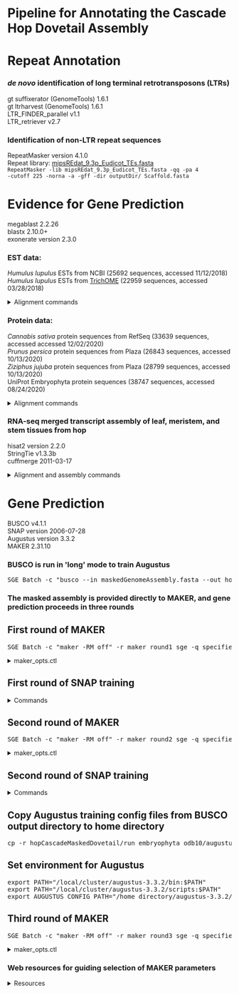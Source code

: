 # Pipeline for Annotating the Cascade Hop Dovetail Assembly

# Repeat Annotation
### *de novo* identification of long terminal retrotransposons (LTRs)
gt suffixerator (GenomeTools) 1.6.1  
gt ltrharvest (GenomeTools) 1.6.1  
LTR_FINDER_parallel v1.1  
LTR_retriever v2.7  

### Identification of non-LTR repeat sequences
RepeatMasker version 4.1.0  
Repeat library: [mipsREdat_9.3p_Eudicot_TEs.fasta](https://www.mmnt.net/db/0/0/ftp.mips.embnet.org/plants/REdat)  
<code>RepeatMasker -lib mipsREdat_9.3p_Eudicot_TEs.fasta -qq -pa 4 -cutoff 225 -norna -a -gff -dir outputDir/ Scaffold.fasta</code>  

# Evidence for Gene Prediction
megablast 2.2.26  
blastx 2.10.0+  
exonerate version 2.3.0  

### EST data:  
*Humulus lupulus* ESTs from NCBI (25692 sequences, accessed 11/12/2018)  
*Humulus lupulus* ESTs from [TrichOME](http://www.planttrichome.org/trichomedb/) (22959 sequences, accessed 03/28/2018)  

<details>
<summary>Alignment commands</summary>

### megablast  
<pre>SGE_Batch -c "megablast -i ScaffoldID.fasta -d estDB.fasta -o ScaffoldID_vs_estDB.txt -e 1e-3 -F F -m 8 -W 28" -r ScaffoldID_vs_estDB_sge -q specified_queue</pre>  
### create fasta file containing ESTs to align to scaffold with exonerate  
<pre>
# example for TrichOME EST database below  
ls -1 Scaffold*_vs_estDB.txt > megablastFileList.txt  
SGE_Batch -c "python scripts/prepFasta4Exonerate_TrichomeESTs.py estDB.fasta megablastFileList.txt" -r createFasta_sge -q specified_queue  
# example output file from above script is ScaffoldID_vs_estDB.fasta</pre>  
### exonerate est2genome  
<pre>SGE_Batch -c "/home_directory/exonerate-gff3/src/program/exonerate --model est2genome -q ScaffoldID_vs_estDB.fasta -t ScaffoldID.fasta --showvulgar no --showalignment no --showtargetgff yes --showcigar no -Q dna -T dna --forcegtag true --percent 70 --gff3 yes > ScaffoldID_vs_estDB.exonerate" -r ScaffoldID_vs_estDB_sge -q specified_queue</pre>  
</details>


### Protein data:  
*Cannabis sativa* protein sequences from RefSeq (33639 sequences, accessed accessed 12/02/2020)  
*Prunus persica* protein sequences from Plaza (26843 sequences, accessed 10/13/2020)  
*Ziziphus jujuba* protein sequences from Plaza (28799 sequences, accessed 10/13/2020)  
UniProt Embryophyta protein sequences (38747 sequences, accessed 08/24/2020)  

<details>
<summary>Alignment commands</summary>

### blastx
<pre>SGE_Batch -c "blastx -query ScaffoldID.fasta -db proteinDB.fasta -out ScaffoldID_vs_proteinDB.txt -evalue 1e-3 -outfmt 6 -max_hsps 1" -r ScaffoldID_vs_proteinDB_sge -q specified_queue</pre>  
### create fasta file containing protein sequences to align to scaffold with exonerate  
<pre>
# example for *Cannabis sativa* protein database from RefSeq below
ls -1 Scaffold*_vs_proteinDB.txt > blastxFileList.txt  
SGE_Batch -c "python scripts/prepFasta4Exonerate_refSeqCSativa.py proteinDB.fasta blastxFileList.txt" -r createFasta_sge -q specified_queue  
# example output file from above script is ScaffoldID_vs_proteinDB.fasta</pre>  
### exonerate protein2genome  
<pre>SGE_Batch -c "/home_directory/exonerate-gff3/src/program/exonerate --model protein2genome -q ScaffoldID_vs_proteinDB.fasta -t ScaffoldID.fasta --showvulgar no --showalignment no --showtargetgff yes --showcigar no -Q protein -T dna --forcegtag true --maxintron 100000 --gff3 yes > ScaffoldID_vs_proteinDB.exonerate" -r ScaffoldID_vs_proteinDB_sge -q specified_queue</pre>  
</details>


### RNA-seq merged transcript assembly of leaf, meristem, and stem tissues from hop  
hisat2 version 2.2.0  
StringTie v1.3.3b  
cuffmerge 2011-03-17  

<details>
<summary>Alignment and assembly commands</summary>

### build genome index  
<pre>SGE_Batch -c "hisat2-build maskedGenomeAssembly.fasta maskedGenomeAssembly" -r build_sge -q specified_queue</pre>  

### align tissue-specific RNA-seq to masked assembly (leaf shown here)  
<pre>SGE_Batch -c "hisat2 --rna-strandness FR --no-discordant --no-mixed --dta -x ../HISAT2_INDEXES/maskedGenomeAssembly -1 leaf_sample1_pair1.fastq,leaf_sample2_pair1.fastq -2 leaf_sample1_pair2.fastq,leaf_sample2_pair2.fastq -S leaf_vs_maskedGenomeAssembly.sam" -r hisat2_leaf_sge -q specified_queue</pre>  

### sam to bam  
<pre>SGE_Batch -c "samtools view leaf_vs_maskedGenomeAssembly.sam -bS -o leaf_vs_maskedGenomeAssembly.bam" -r sam2bam_sge -q specified_queue</pre>  

### sort bam by coordinate  
<pre>SGE_Batch -c "samtools sort leaf_vs_maskedGenomeAssembly.bam -o leaf_vs_maskedGenomeAssembly.coord_sorted.bam" -r sortBam_sge -q specified_queue</pre>  

### assemble transcripts 
<pre>SGE_Batch -c "stringtie leaf_vs_maskedGenomeAssembly.coord_sorted.bam -j 2 -o leaf_vs_maskedGenomeAssembly.coord_sorted.gtf --fr -A leaf_vs_maskedGenomeAssembly.coord_sorted.tab" -r stringtie_sge -q specified_queue</pre>  

### merge tissue-specific assemblies
<pre># maskedGenomeAssembly.txt contains paths to gtf files for each tissue-specific assembly  
leaf_vs_maskedGenomeAssembly.coord_sorted.gtf  
meristem_vs_maskedGenomeAssembly.coord_sorted.gtf  
stem_vs_maskedGenomeAssembly.coord_sorted.gtf</pre>  
<pre>SGE_Batch -c "cuffmerge -o maskedGenomeAssembly maskedGenomeAssembly.txt" -r cuffmerge_sge -q specified_queue</pre>

</details>

# Gene Prediction  
BUSCO v4.1.1  
SNAP version 2006-07-28  
Augustus version 3.3.2  
MAKER 2.31.10  

### BUSCO is run in 'long' mode to train Augustus  
<pre>SGE_Batch -c "busco --in maskedGenomeAssembly.fasta --out hopCascadeMaskedDovetail --mode genome --config /path/busco_v4_config.ini --long" -r busco_v3_sge -q specified_queue -P 16</pre>  

### The masked assembly is provided directly to MAKER, and gene prediction proceeds in three rounds  
## First round of MAKER  
<pre>SGE_Batch -c "maker -RM_off" -r maker_round1_sge -q specified_queue</pre>  
<details>
<summary>maker_opts.ctl</summary>

<pre>
#-----Genome (these are always required)
genome=maskedGenomeAssembly.fasta #genome sequence (fasta file or fasta embeded in GFF3 file)
organism_type=eukaryotic #eukaryotic or prokaryotic. Default is eukaryotic

#-----Re-annotation Using MAKER Derived GFF3
maker_gff= #MAKER derived GFF3 file
est_pass=0 #use ESTs in maker_gff: 1 = yes, 0 = no
altest_pass=0 #use alternate organism ESTs in maker_gff: 1 = yes, 0 = no
protein_pass=0 #use protein alignments in maker_gff: 1 = yes, 0 = no
rm_pass=0 #use repeats in maker_gff: 1 = yes, 0 = no
model_pass=0 #use gene models in maker_gff: 1 = yes, 0 = no
pred_pass=0 #use ab-initio predictions in maker_gff: 1 = yes, 0 = no
other_pass=0 #passthrough anyything else in maker_gff: 1 = yes, 0 = no

#-----EST Evidence (for best results provide a file for at least one)
est= #set of ESTs or assembled mRNA-seq in fasta format
altest= #EST/cDNA sequence file in fasta format from an alternate organism
est_gff=allScaffolds_vs_ncbiESTs.modified.exonerate,allScaffolds_vs_trichomeESTs.modified.exonerate,hopCascadeDovetailMaskedStringtieTranscriptsHenning.gff3,hopCascadeDovetailMaskedStringtieTranscriptsMatthews.gff3 # aligned ESTs or mRNA-seq from an external GFF3 file
altest_gff= #aligned ESTs from a closly relate species in GFF3 format

#-----Protein Homology Evidence (for best results provide a file for at least one)
protein= #protein sequence file in fasta format (i.e. from mutiple oransisms)
protein_gff=allScaffolds_vs_prunusPersica.modified.exonerate,allScaffolds_vs_uniprotEmbryophyta.modified.exonerate,allScaffolds_vs_ziziphusJujuba.modified.exonerate,allScaffolds_vs_refSeqCSativaProtein.modified.exonerate #aligned protein homology evidence from an external GFF3 file

#-----Repeat Masking (leave values blank to skip repeat masking)
model_org= #select a model organism for RepBase masking in RepeatMasker
rmlib= #provide an organism specific repeat library in fasta format for RepeatMasker
repeat_protein= #provide a fasta file of transposable element proteins for RepeatRunner
rm_gff= #pre-identified repeat elements from an external GFF3 file
prok_rm=0 #forces MAKER to repeatmask prokaryotes (no reason to change this), 1 = yes, 0 = no
softmask=1 #use soft-masking rather than hard-masking in BLAST (i.e. seg and dust filtering)

#-----Gene Prediction
snaphmm= #SNAP HMM file
gmhmm= #GeneMark HMM file
augustus_species= #Augustus gene prediction species model
fgenesh_par_file= #FGENESH parameter file
pred_gff= #ab-initio predictions from an external GFF3 file
model_gff= #annotated gene models from an external GFF3 file (annotation pass-through)
est2genome=1 #infer gene predictions directly from ESTs, 1 = yes, 0 = no
protein2genome=1 #infer predictions from protein homology, 1 = yes, 0 = no
trna=0 #find tRNAs with tRNAscan, 1 = yes, 0 = no
snoscan_rrna= #rRNA file to have Snoscan find snoRNAs
unmask=0 #also run ab-initio prediction programs on unmasked sequence, 1 = yes, 0 = no

#-----Other Annotation Feature Types (features MAKER doesn't recognize)
other_gff= #extra features to pass-through to final MAKER generated GFF3 file

#-----External Application Behavior Options
alt_peptide=C #amino acid used to replace non-standard amino acids in BLAST databases
cpus=1 #max number of cpus to use in BLAST and RepeatMasker (not for MPI, leave 1 when using MPI)

#-----MAKER Behavior Options
max_dna_len=100000 #length for dividing up contigs into chunks (increases/decreases memory usage)
min_contig=10000 #skip genome contigs below this length (under 10kb are often useless)

pred_flank=200 #flank for extending evidence clusters sent to gene predictors
pred_stats=0 #report AED and QI statistics for all predictions as well as models
AED_threshold=1 #Maximum Annotation Edit Distance allowed (bound by 0 and 1)
min_protein=0
alt_splice=0 #Take extra steps to try and find alternative splicing, 1 = yes, 0 = no
always_complete=1 #extra steps to force start and stop codons, 1 = yes, 0 = no
map_forward=0 #map names and attributes forward from old GFF3 genes, 1 = yes, 0 = no
keep_preds=0 #Concordance threshold to add unsupported gene prediction (bound by 0 and 1)

split_hit=10000 #length for the splitting of hits (expected max intron size for evidence alignments)
single_exon=0 #consider single exon EST evidence when generating annotations, 1 = yes, 0 = no
single_length=250 #min length required for single exon ESTs if 'single_exon is enabled'
correct_est_fusion=0
# correct_est_fusion=1 #limits use of ESTs in annotation to avoid fusion genes

tries=2 #number of times to try a contig if there is a failure for some reason
clean_try=0 #remove all data from previous run before retrying, 1 = yes, 0 = no
clean_up=0 #removes theVoid directory with individual analysis files, 1 = yes, 0 = no
TMP= #specify a directory other than the system default temporary directory for temporary files
</pre>
</details>

## First round of SNAP training
<details>
<summary>Commands</summary>

### create ZFF file  
<pre>SGE_Batch -c "maker2zff -d maskedGenomeAssembly.maker.output/maskedGenomeAssembly_master_datastore_index.log" -r maker2zff_sge -q specified_queue</pre>  

### fathom validate
<pre>SGE_Batch -c "fathom genome.ann genome.dna -validate > snap_validate_output.txt" -r fathomeValidate_sge -q specified_queue</pre>  

### grep for errors  
<pre>cat snap_validate_output.txt | grep "error" > fathomValidateErrors.txt</pre>  

### fathom categorize  
"break up the sequences into fragments with one gene per sequence"  
<https://vcru.wisc.edu/simonlab/bioinformatics/programs/snap/00README.txt>  
Why 1000? Seems to be standard practice; represents 1000 bp flanking gene  
<https://www.biostars.org/p/217144/>  
<https://reslp.github.io/blog/My-MAKER-Pipeline/>  
<pre>SGE_Batch -c "fathom genome.ann genome.dna -categorize 1000" -r fathomCategorize_sge -q specified_queue</pre>  

### fathom export
<pre>SGE_Batch -c "fathom uni.ann uni.dna -export 1000 -plus" -r fathomExport_sge -q specified_queue</pre>  

### forge  
<pre>SGE_Batch -c "forge export.ann export.dna" -r forge_sge -q specified_queue</pre>  

### create hmm file for MAKER  
<pre>/local/cluster/snap/hmm-assembler.pl maskedGenomeAssembly.fasta . > round1.hmm</pre>  
</details>


## Second round of MAKER  
<pre>SGE_Batch -c "maker -RM_off" -r maker_round2_sge -q specified_queue</pre>  
<details>
<summary>maker_opts.ctl</summary>

<pre>
#-----Genome (these are always required)
genome=maskedGenomeAssembly.fasta #genome sequence (fasta file or fasta embeded in GFF3 file)
organism_type=eukaryotic #eukaryotic or prokaryotic. Default is eukaryotic

#-----Re-annotation Using MAKER Derived GFF3
maker_gff= #MAKER derived GFF3 file
est_pass=0 #use ESTs in maker_gff: 1 = yes, 0 = no
altest_pass=0 #use alternate organism ESTs in maker_gff: 1 = yes, 0 = no
protein_pass=0 #use protein alignments in maker_gff: 1 = yes, 0 = no
rm_pass=0 #use repeats in maker_gff: 1 = yes, 0 = no
model_pass=0 #use gene models in maker_gff: 1 = yes, 0 = no
pred_pass=0 #use ab-initio predictions in maker_gff: 1 = yes, 0 = no
other_pass=0 #passthrough anyything else in maker_gff: 1 = yes, 0 = no

#-----EST Evidence (for best results provide a file for at least one)
est= #set of ESTs or assembled mRNA-seq in fasta format
altest= #EST/cDNA sequence file in fasta format from an alternate organism
est_gff=allScaffolds_vs_ncbiESTs.modified.exonerate,allScaffolds_vs_trichomeESTs.modified.exonerate,hopCascadeDovetailMaskedStringtieTranscriptsHenning.gff3,hopCascadeDovetailMaskedStringtieTranscriptsMatthews.gff3 # aligned ESTs or mRNA-seq from an external GFF3 file
altest_gff= #aligned ESTs from a closly relate species in GFF3 format

#-----Protein Homology Evidence (for best results provide a file for at least one)
protein= #protein sequence file in fasta format (i.e. from mutiple oransisms)
protein_gff=allScaffolds_vs_prunusPersica.modified.exonerate,allScaffolds_vs_uniprotEmbryophyta.modified.exonerate,allScaffolds_vs_ziziphusJujuba.modified.exonerate,allScaffolds_vs_refSeqCSativaProtein.modified.exonerate #aligned protein homology evidence from an external GFF3 file

#-----Repeat Masking (leave values blank to skip repeat masking)
model_org= #select a model organism for RepBase masking in RepeatMasker
rmlib= #provide an organism specific repeat library in fasta format for RepeatMasker
repeat_protein= #provide a fasta file of transposable element proteins for RepeatRunner
rm_gff= #pre-identified repeat elements from an external GFF3 file
prok_rm=0 #forces MAKER to repeatmask prokaryotes (no reason to change this), 1 = yes, 0 = no
softmask=1 #use soft-masking rather than hard-masking in BLAST (i.e. seg and dust filtering)

#-----Gene Prediction
snaphmm=round1.hmm  #SNAP HMM file
gmhmm= #GeneMark HMM file
augustus_species= #Augustus gene prediction species model
fgenesh_par_file= #FGENESH parameter file
pred_gff= #ab-initio predictions from an external GFF3 file
model_gff= #annotated gene models from an external GFF3 file (annotation pass-through)
est2genome=0 #infer gene predictions directly from ESTs, 1 = yes, 0 = no
protein2genome=0 #infer predictions from protein homology, 1 = yes, 0 = no
trna=0 #find tRNAs with tRNAscan, 1 = yes, 0 = no
snoscan_rrna= #rRNA file to have Snoscan find snoRNAs
unmask=0 #also run ab-initio prediction programs on unmasked sequence, 1 = yes, 0 = no

#-----Other Annotation Feature Types (features MAKER doesn't recognize)
other_gff= #extra features to pass-through to final MAKER generated GFF3 file

#-----External Application Behavior Options
alt_peptide=C #amino acid used to replace non-standard amino acids in BLAST databases
cpus=1 #max number of cpus to use in BLAST and RepeatMasker (not for MPI, leave 1 when using MPI)

#-----MAKER Behavior Options
max_dna_len=100000 #length for dividing up contigs into chunks (increases/decreases memory usage)
min_contig=10000 #skip genome contigs below this length (under 10kb are often useless)

pred_flank=200 #flank for extending evidence clusters sent to gene predictors
pred_stats=0 #report AED and QI statistics for all predictions as well as models
AED_threshold=1 #Maximum Annotation Edit Distance allowed (bound by 0 and 1)
min_protein=0
alt_splice=0 #Take extra steps to try and find alternative splicing, 1 = yes, 0 = no
always_complete=1 #extra steps to force start and stop codons, 1 = yes, 0 = no
map_forward=0 #map names and attributes forward from old GFF3 genes, 1 = yes, 0 = no
keep_preds=0 #Concordance threshold to add unsupported gene prediction (bound by 0 and 1)

split_hit=10000 #length for the splitting of hits (expected max intron size for evidence alignments)
single_exon=0 #consider single exon EST evidence when generating annotations, 1 = yes, 0 = no
single_length=250 #min length required for single exon ESTs if 'single_exon is enabled'
# correct_est_fusion=0
correct_est_fusion=1 #limits use of ESTs in annotation to avoid fusion genes

tries=2 #number of times to try a contig if there is a failure for some reason
clean_try=0 #remove all data from previous run before retrying, 1 = yes, 0 = no
clean_up=0 #removes theVoid directory with individual analysis files, 1 = yes, 0 = no
TMP= #specify a directory other than the system default temporary directory for temporary files
</pre>
</details>  


## Second round of SNAP training  
<details>  
<summary>Commands</summary>  

### create ZFF file
<pre>SGE_Batch -c "maker2zff -d maskedGenomeAssembly.maker.output/maskedGenomeAssembly_master_datastore_index.log" -r maker2zff_sge -q specified_queue</pre>  

### fathom validate
<pre>SGE_Batch -c "fathom genome.ann genome.dna -validate > snap_validate_output.txt" -r fathomeValidate_sge -q specified_queue</pre>  

### grep for errors
<pre>cat snap_validate_output.txt | grep "error" > fathomValidateErrors.txt</pre>  

### fathom categorize
<pre>SGE_Batch -c "fathom genome.ann genome.dna -categorize 1000" -r fathomCategorize_sge -q specified_queue</pre>  

### fathom export  
<pre>SGE_Batch -c "fathom uni.ann uni.dna -export 1000 -plus" -r fathomExport_sge -q specified_queue</pre>  

### forge  
<pre>SGE_Batch -c "forge export.ann export.dna" -r forge_sge -q specified_queue</pre>  

### create hmm file for MAKER  
<pre>/local/cluster/snap/hmm-assembler.pl maskedGenomeAssembly.fasta . > round2.hmm</pre>  
</details/>

## Copy Augustus training config files from BUSCO output directory to home directory  
<pre>cp -r hopCascadeMaskedDovetail/run_embryophyta_odb10/augustus_output/retraining_parameters/BUSCO_hopCascadeMaskedDovetail/ /home_directory/augustus-3.3.2/config/species/.</pre>  

## Set environment for Augustus 
<pre>
export PATH="/local/cluster/augustus-3.3.2/bin:$PATH"  
export PATH="/local/cluster/augustus-3.3.2/scripts:$PATH"  
export AUGUSTUS_CONFIG_PATH="/home_directory/augustus-3.3.2/config/"  
</pre>

## Third round of MAKER  
<pre>SGE_Batch -c "maker -RM_off" -r maker_round3_sge -q specified_queue</pre>  
<details>
<summary>maker_opts.ctl</summary>

<pre>
#-----Genome (these are always required)
genome=maskedScaffold.fasta #genome sequence (fasta file or fasta embeded in GFF3 file)
organism_type=eukaryotic #eukaryotic or prokaryotic. Default is eukaryotic

#-----Re-annotation Using MAKER Derived GFF3
maker_gff= #MAKER derived GFF3 file
est_pass=0 #use ESTs in maker_gff: 1 = yes, 0 = no
altest_pass=0 #use alternate organism ESTs in maker_gff: 1 = yes, 0 = no
protein_pass=0 #use protein alignments in maker_gff: 1 = yes, 0 = no
rm_pass=0 #use repeats in maker_gff: 1 = yes, 0 = no
model_pass=0 #use gene models in maker_gff: 1 = yes, 0 = no
pred_pass=0 #use ab-initio predictions in maker_gff: 1 = yes, 0 = no
other_pass=0 #passthrough anyything else in maker_gff: 1 = yes, 0 = no

#-----EST Evidence (for best results provide a file for at least one)
est= #set of ESTs or assembled mRNA-seq in fasta format
altest= #EST/cDNA sequence file in fasta format from an alternate organism
est_gff=allScaffolds_vs_ncbiESTs.modified.exonerate,allScaffolds_vs_trichomeESTs.modified.exonerate,hopCascadeDovetailMaskedStringtieTranscriptsHenning.gff3,hopCascadeDovetailMaskedStringtieTranscriptsMatthews.gff3 # aligned ESTs or mRNA-seq from an external GFF3 file
altest_gff= #aligned ESTs from a closly relate species in GFF3 format

#-----Protein Homology Evidence (for best results provide a file for at least one)
protein= #protein sequence file in fasta format (i.e. from mutiple oransisms)
protein_gff=allScaffolds_vs_prunusPersica.modified.exonerate,allScaffolds_vs_uniprotEmbryophyta.modified.exonerate,allScaffolds_vs_ziziphusJujuba.modified.exonerate,allScaffolds_vs_refSeqCSativaProtein.modified.exonerate #aligned protein homology evidence from an external GFF3 file

#-----Repeat Masking (leave values blank to skip repeat masking)
model_org= #select a model organism for RepBase masking in RepeatMasker
rmlib= #provide an organism specific repeat library in fasta format for RepeatMasker
repeat_protein= #provide a fasta file of transposable element proteins for RepeatRunner
rm_gff= #pre-identified repeat elements from an external GFF3 file
prok_rm=0 #forces MAKER to repeatmask prokaryotes (no reason to change this), 1 = yes, 0 = no
softmask=1 #use soft-masking rather than hard-masking in BLAST (i.e. seg and dust filtering)

#-----Gene Prediction
snaphmm=round2.hmm  #SNAP HMM file
gmhmm= #GeneMark HMM file
augustus_species=maskedHopCascadeDovetail_BUSCO #Augustus gene prediction species model
fgenesh_par_file= #FGENESH parameter file
pred_gff= #ab-initio predictions from an external GFF3 file
model_gff= #annotated gene models from an external GFF3 file (annotation pass-through)
est2genome=0 #infer gene predictions directly from ESTs, 1 = yes, 0 = no
protein2genome=0 #infer predictions from protein homology, 1 = yes, 0 = no
trna=0 #find tRNAs with tRNAscan, 1 = yes, 0 = no
snoscan_rrna= #rRNA file to have Snoscan find snoRNAs
unmask=0 #also run ab-initio prediction programs on unmasked sequence, 1 = yes, 0 = no

#-----Other Annotation Feature Types (features MAKER doesn't recognize)
other_gff= #extra features to pass-through to final MAKER generated GFF3 file

#-----External Application Behavior Options
alt_peptide=C #amino acid used to replace non-standard amino acids in BLAST databases
cpus=1 #max number of cpus to use in BLAST and RepeatMasker (not for MPI, leave 1 when using MPI)

#-----MAKER Behavior Options
max_dna_len=100000 #length for dividing up contigs into chunks (increases/decreases memory usage)
min_contig=10000 #skip genome contigs below this length (under 10kb are often useless)

pred_flank=200 #flank for extending evidence clusters sent to gene predictors
pred_stats=0 #report AED and QI statistics for all predictions as well as models
AED_threshold=1 #Maximum Annotation Edit Distance allowed (bound by 0 and 1)
min_protein=0
alt_splice=0 #Take extra steps to try and find alternative splicing, 1 = yes, 0 = no
always_complete=1 #extra steps to force start and stop codons, 1 = yes, 0 = no
map_forward=0 #map names and attributes forward from old GFF3 genes, 1 = yes, 0 = no
keep_preds=0 #Concordance threshold to add unsupported gene prediction (bound by 0 and 1)

split_hit=10000 #length for the splitting of hits (expected max intron size for evidence alignments)
single_exon=0 #consider single exon EST evidence when generating annotations, 1 = yes, 0 = no
single_length=250 #min length required for single exon ESTs if 'single_exon is enabled'
correct_est_fusion=1 #limits use of ESTs in annotation to avoid fusion genes

tries=2 #number of times to try a contig if there is a failure for some reason
clean_try=0 #remove all data from previous run before retrying, 1 = yes, 0 = no
clean_up=0 #removes theVoid directory with individual analysis files, 1 = yes, 0 = no
TMP= #specify a directory other than the system default temporary directory for temporary file
</pre>
</details>  

### Web resources for guiding selection of MAKER parameters  
<details>
<summary>Resources</summary>

### MAKER forum on google
<https://groups.google.com/g/maker-devel?pli=1>

### Control files explained:  
<http://weatherby.genetics.utah.edu/MAKER/wiki/index.php/The_MAKER_control_files_explained>

### Training SNAP twice  
<https://biohpc.cornell.edu/doc/annotation_2019_exercises1.html>  
<https://robertslab.github.io/sams-notebook/2018/11/27/Annotation-Olurida_v081-MAKER-on-Mox.html>  
<https://robertslab.github.io/sams-notebook/2019/01/14/Annotation-Olurida_v081-MAKER-BUSCO-Augustus-Training.html>  
<https://gist.github.com/darencard/bb1001ac1532dd4225b030cf0cd61ce2>  

### "Generally there is little further improvement after 2 rounds of bootstrap training with the same evidence, and you run the risk of overtraining"      
[Genome Annotation and Curation Using MAKER and MAKER-P](https://www.ncbi.nlm.nih.gov/pmc/articles/PMC4286374)  

### Reference for training Augustus via BUSCO  
[Improving Illumina assemblies with Hi‐C and long reads: An example with the North African dromedary](https://onlinelibrary.wiley.com/doi/full/10.1111/1755-0998.13020)  

### Setting correct_est_fusion = 0 in the first round  
<https://github.com/wuying1984/MAKER2_PM_genome_annotation>  

### Setting correct_est_fusion = 1  
[The tea plant reference genome and improved gene annotation using long-read and paired-end sequencing data](https://www.nature.com/articles/s41597-019-0127-1)    
<https://github.com/ptranvan/Genome-annotation>  
<https://groups.google.com/g/maker-devel/c/J_ZLTFQ3xN4>  
<https://groups.google.com/g/maker-devel/c/tN-bxyC8IhQ>  

### Setting always_complete=1
<https://groups.google.com/g/maker-devel/c/tN-bxyC8IhQ>  
<https://github.com/wuying1984/MAKER2_PM_genome_annotation>  
</details>

